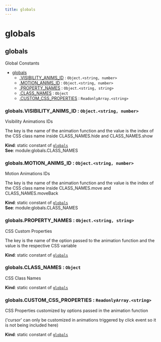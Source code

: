 ```yaml
---
title: globals
---
```


# globals

<a name="module_globals"></a>

## globals
Global Constants


* [globals](#module_globals)
    * [.VISIBILITY_ANIMS_ID](#module_globals.VISIBILITY_ANIMS_ID) : <code>Object.&lt;string, number&gt;</code>
    * [.MOTION_ANIMS_ID](#module_globals.MOTION_ANIMS_ID) : <code>Object.&lt;string, number&gt;</code>
    * [.PROPERTY_NAMES](#module_globals.PROPERTY_NAMES) : <code>Object.&lt;string, string&gt;</code>
    * [.CLASS_NAMES](#module_globals.CLASS_NAMES) : <code>Object</code>
    * [.CUSTOM_CSS_PROPERTIES](#module_globals.CUSTOM_CSS_PROPERTIES) : <code>ReadonlyArray.&lt;string&gt;</code>

<a name="module_globals.VISIBILITY_ANIMS_ID"></a>

### globals.VISIBILITY\_ANIMS\_ID : <code>Object.&lt;string, number&gt;</code>
Visibility Animations IDsThe key is the name of the animation functionand the value is the index of the CSS class nameinside CLASS_NAMES.hide and CLASS_NAMES.show

**Kind**: static constant of [<code>globals</code>](#module_globals)  
**See**: module:globals.CLASS_NAMES  
<a name="module_globals.MOTION_ANIMS_ID"></a>

### globals.MOTION\_ANIMS\_ID : <code>Object.&lt;string, number&gt;</code>
Motion Animations IDsThe key is the name of the animation functionand the value is the index of the CSS class nameinside CLASS_NAMES.move and CLASS_NAMES.moveBack

**Kind**: static constant of [<code>globals</code>](#module_globals)  
**See**: module:globals.CLASS_NAMES  
<a name="module_globals.PROPERTY_NAMES"></a>

### globals.PROPERTY\_NAMES : <code>Object.&lt;string, string&gt;</code>
CSS Custom PropertiesThe key is the name of the option passed to the animation functionand the value is the respective CSS variable

**Kind**: static constant of [<code>globals</code>](#module_globals)  
<a name="module_globals.CLASS_NAMES"></a>

### globals.CLASS\_NAMES : <code>Object</code>
CSS Class Names

**Kind**: static constant of [<code>globals</code>](#module_globals)  
<a name="module_globals.CUSTOM_CSS_PROPERTIES"></a>

### globals.CUSTOM\_CSS\_PROPERTIES : <code>ReadonlyArray.&lt;string&gt;</code>
CSS Properties customized by options passed in the animation function('cursor' can only be customized in animations triggered by click eventso it is not being included here)

**Kind**: static constant of [<code>globals</code>](#module_globals)  
